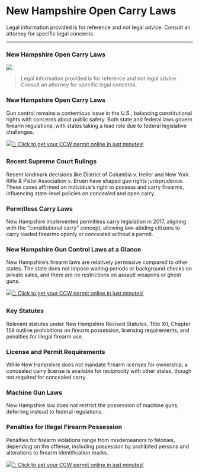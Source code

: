 # New Hampshire Open Carry Laws

Legal information provided is for reference and not legal advice. Consult an attorney for specific legal concerns. 

* * *

### New Hampshire Open Carry Laws

![](https://cdn-images-1.medium.com/max/800/1*qiVdUkOmhc69_x_nMY84FQ.png)

> Legal information provided is for reference and not legal advice. Consult an attorney for specific legal concerns.

### New Hampshire Open Carry Laws

Gun control remains a contentious issue in the U.S., balancing constitutional rights with concerns about public safety. Both state and federal laws govern firearm regulations, with states taking a lead role due to federal legislative challenges.

[![](https://cdn-images-1.medium.com/max/1200/1*aCmvRhaa5Xjz4zDZxHzAjg.png)](https://serp.ly/ccw)[👆 Click to get your CCW permit online in just minutes!](https://serp.ly/ccw)

### Recent Supreme Court Rulings

Recent landmark decisions like District of Columbia v. Heller and New York Rifle & Pistol Association v. Bruen have shaped gun rights jurisprudence. These cases affirmed an individual’s right to possess and carry firearms, influencing state-level policies on concealed and open carry.

### Permitless Carry Laws

New Hampshire implemented permitless carry legislation in 2017, aligning with the “constitutional carry” concept, allowing law-abiding citizens to carry loaded firearms openly or concealed without a permit.

### New Hampshire Gun Control Laws at a Glance

New Hampshire’s firearm laws are relatively permissive compared to other states. The state does not impose waiting periods or background checks on private sales, and there are no restrictions on assault weapons or ghost guns.

[![](https://cdn-images-1.medium.com/max/1200/1*TMCVgNoKp2NAtvLSAMkaJg.png)](https://serp.ly/ccw)[👆 Click to get your CCW permit online in just minutes!](https://serp.ly/ccw)

### Key Statutes

Relevant statutes under New Hampshire Revised Statutes, Title XII, Chapter 159 outline prohibitions on firearm possession, licensing requirements, and penalties for illegal firearm use.

### License and Permit Requirements

While New Hampshire does not mandate firearm licenses for ownership, a concealed carry license is available for reciprocity with other states, though not required for concealed carry.

### Machine Gun Laws

New Hampshire law does not restrict the possession of machine guns, deferring instead to federal regulations.

### Penalties for Illegal Firearm Possession

Penalties for firearm violations range from misdemeanors to felonies, depending on the offense, including possession by prohibited persons and alterations to firearm identification marks.

[![](https://cdn-images-1.medium.com/max/1200/1*UmVcdbz7GlGdNVJMx2tkag.png)](https://serp.ly/ccw)[👆 Click to get your CCW permit online in just minutes!](https://serp.ly/ccw)

